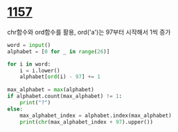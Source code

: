 # [1157]()

chr함수와 ord함수를 활용, ord('a')는 97부터 시작해서 1씩 증가

```python
word = input()
alphabet = [0 for _ in range(26)]

for i in word:
    i = i.lower()
    alphabet[ord(i) - 97] += 1
    
max_alphabet = max(alphabet)
if alphabet.count(max_alphabet) != 1:
    print("?")
else:
    max_alphabet_index = alphabet.index(max_alphabet)
    print(chr(max_alphabet_index + 97).upper())
```

